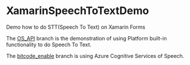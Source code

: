 # XamarinSpeechToTextDemo
Demo how to do STT(Speech To Text) on Xamarin Forms

The [OS_API](../../tree/OS_API) branch is the demonstration of using Platform built-in functionality to do Speech To Text.

The [bitcode_enable](../../tree/bitcode_enable) branch is using Azure Cognitive Services of Speech.
